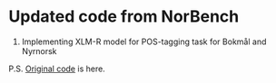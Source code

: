 # Updated code from NorBench

1. Implementing XLM-R  model for POS-tagging task for Bokmål and Nyrnorsk 


P.S. [Original code](https://github.com/ltgoslo/NorBERT/tree/main/benchmarking) is here.
